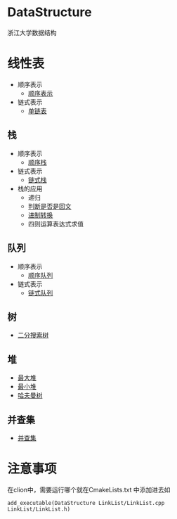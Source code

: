 # DataStructure
浙江大学数据结构
# 线性表
- 顺序表示
    - [顺序表示](https://github.com/shoukailiang/DataStructure/blob/zju/List/SqList/SqList.h)
- 链式表示
    - [单链表](https://github.com/shoukailiang/DataStructure/blob/zju/List/LinkList/LinkList.h)
## 栈
- 顺序表示
    - [顺序栈](https://github.com/shoukailiang/DataStructure/blob/zju/Stack/SqStack/SqStack.h)
- 链式表示
    - [链式栈](https://github.com/shoukailiang/DataStructure/blob/zju/Stack/LinkStack/LinkStack.h)
- 栈的应用
    - 递归
    - [判断是否是回文](https://github.com/shoukailiang/DataStructure/blob/dev/Stack/example/Palindrome.cpp)
    - [进制转换](https://github.com/shoukailiang/DataStructure/blob/dev/Stack/example/Convert.cpp)
    - 四则运算表达式求值
## 队列
- 顺序表示
    - [顺序队列](https://github.com/shoukailiang/DataStructure/blob/zju/Queue/SqQueue/SqQueue.h)
- 链式表示
    - [链式队列](https://github.com/shoukailiang/DataStructure/blob/zju/Queue/LinkQueue/LinkQueue.h)
## 树
- [二分搜索树](https://github.com/shoukailiang/DataStructure/blob/zju/Tree/BinarySearchTree/BinarySearchTree.h)
## 堆
- [最大堆](https://github.com/shoukailiang/DataStructure/blob/zju/Heap/MaxHeap/MaxHeap.h)
- [最小堆](https://github.com/shoukailiang/DataStructure/blob/zju/Heap/MinHeap/MinHeap.h)
- [哈夫曼树](https://github.com/shoukailiang/DataStructure/blob/zju/Heap/HuffmanTree/HuffmanTree.h)
## 并查集
- [并查集](https://github.com/shoukailiang/DataStructure/blob/zju/UnionFind/UnionFind.h)
# 注意事项

在clion中，需要运行哪个就在CmakeLists.txt 中添加进去如
```
add_executable(DataStructure LinkList/LinkList.cpp LinkList/LinkList.h)
```